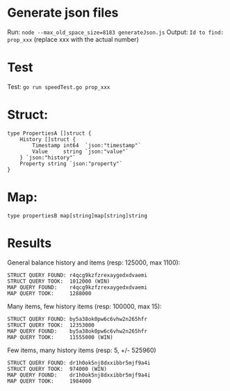 # Generate json files

Run: `node --max_old_space_size=8183 generateJson.js`
Output: `Id to find:  prop_xxx` (replace xxx with the actual number)

# Test 

Test: `go run speedTest.go prop_xxx`

# Struct:

```
type PropertiesA []struct {
	History []struct {
		Timestamp int64  `json:"timestamp"`
		Value     string `json:"value"`
	} `json:"history"`
	Property string `json:"property"`
}
```

# Map:

```
type propertiesB map[string]map[string]string
```

# Results

General balance history and items (resp: 125000, max 1100):

```
STRUCT QUERY FOUND: r4qcg9kzfzrexaygedxdvaemi
STRUCT QUERY TOOK:  1012000 (WIN)
MAP QUERY FOUND:  	r4qcg9kzfzrexaygedxdvaemi
MAP QUERY TOOK:  	1288000
```

Many items, few history items (resp: 100000, max 15):

```
STRUCT QUERY FOUND: by5a38ok0pw6c6vhw2n265hfr
STRUCT QUERY TOOK:  12353000
MAP QUERY FOUND:  	by5a38ok0pw6c6vhw2n265hfr
MAP QUERY TOOK:  	11555000 (WIN)
```

Few items, many history items (resp: 5, +/- 525960)

```
STRUCT QUERY FOUND: dr1h0ok5nj8dxxibbr5mjf9a4i
STRUCT QUERY TOOK:  974000 (WIN)
MAP QUERY FOUND:  	dr1h0ok5nj8dxxibbr5mjf9a4i
MAP QUERY TOOK:  	1984000
```